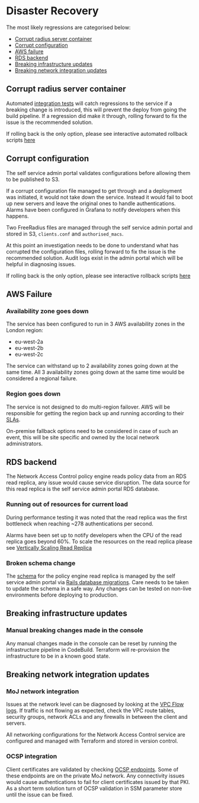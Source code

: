 # Disaster Recovery

The most likely regressions are categorised below:

  - [Corrupt radius server container](#corrupt-radius-server-container)
  - [Corrupt configuration](#corrupt-configuration)
  - [AWS failure](#aws-failure)
  - [RDS backend](#rds-backend)
  - [Breaking infrastructure updates](#breaking-infrastructure-updates)
  - [Breaking network integration updates](#breaking-network-integration-updates)

## Corrupt radius server container

Automated [integration tests](https://github.com/ministryofjustice/network-access-control-integration-tests) will catch regressions to the service if a breaking change is introduced, this will prevent the deploy from going the build pipeline. 
If a regression did make it through, rolling forward to fix the issue is the recommended solution. 

If rolling back is the only option, please see interactive automated rollback scripts [here](https://github.com/ministryofjustice/network-access-control-disaster-recovery#corrupt-container)

## Corrupt configuration

The self service admin portal validates configurations before allowing them to be published to S3.

If a corrupt configuration file managed to get through and a deployment was initiated, it would not take down the service. Instead it would fail to boot up new servers and leave the original ones to handle authentications. Alarms have been configured in Grafana to notify developers when this happens.

Two FreeRadius files are managed through the self service admin portal and stored in S3, `clients.conf` and `authorised_macs`.

At this point an investigation needs to be done to understand what has corrupted the configuration files, rolling forward to fix the issue is the recommended solution. Audit logs exist in the admin portal which will be helpful in diagnosing issues.

If rolling back is the only option, please see interactive rollback scripts [here](https://github.com/ministryofjustice/network-access-control-disaster-recovery#corrupt-config)

## AWS Failure

### Availability zone goes down

The service has been configured to run in 3 AWS availability zones in the London region:

- eu-west-2a
- eu-west-2b
- eu-west-2c

The service can withstand up to 2 availability zones going down at the same time. All 3 availability zones going down at the same time would be considered a regional failure.

### Region goes down

The service is not designed to do multi-region failover. AWS will be responsible for getting the region back up and running according to their [SLAs](https://aws.amazon.com/compute/sla/).

On-premise fallback options need to be considered in case of such an event, this will be site specific and owned by the local network administrators.

## RDS backend

The Network Access Control policy engine reads policy data from an RDS read replica, any issue would cause service disruption. The data source for this read replica is the self service admin portal RDS database.

### Running out of resources for current load

During performance testing it was noted that the read replica was the first bottleneck when reaching ~278 authentications per second.

Alarms have been set up to notify developers when the CPU of the read replica goes beyond 60%. To scale the resources on the read replica please see [Vertically Scaling Read Replica](./database-upgrade.md)

### Broken schema change

The [schema](https://github.com/ministryofjustice/network-access-control-admin/blob/main/db/schema.rb) for the policy engine read replica is managed by the self service admin portal via [Rails database migrations](https://github.com/ministryofjustice/network-access-control-admin/tree/main/db/migrate). Care needs to be taken to update the schema in a safe way. Any changes can be tested on non-live environments before deploying to production.

## Breaking infrastructure updates

### Manual breaking changes made in the console

Any manual changes made in the console can be reset by running the infrastructure pipeline in CodeBuild. Terraform will re-provision the infrastructure to be in a known good state.

## Breaking network integration updates

### MoJ network integration

Issues at the network level can be diagnosed by looking at the [VPC Flow logs](https://docs.aws.amazon.com/vpc/latest/userguide/flow-logs.html). If traffic is not flowing as expected, check the VPC route tables, security groups, network ACLs and any firewalls in between the client and servers. 

All networking configurations for the Network Access Control service are configured and managed with Terraform and stored in version control.

### OCSP integration

Client certificates are validated by checking [OCSP endpoints](https://en.wikipedia.org/wiki/Online_Certificate_Status_Protocol).
Some of these endpoints are on the private MoJ network. Any connectivity issues would cause authentications to fail for client certificates issued by that PKI. As a short term solution turn of OCSP validation in SSM parameter store until the issue can be fixed.
